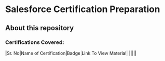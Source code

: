 # Salesforce Certification Preparation

## About this repository

### Certifications Covered:
|Sr. No|Name of Certification|Badge|Link To View Material|
|||||